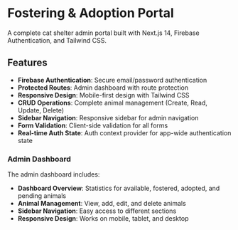 # Fostering & Adoption Portal

A complete cat shelter admin portal built with Next.js 14, Firebase Authentication, and Tailwind CSS.

## Features

- **Firebase Authentication**: Secure email/password authentication
- **Protected Routes**: Admin dashboard with route protection
- **Responsive Design**: Mobile-first design with Tailwind CSS
- **CRUD Operations**: Complete animal management (Create, Read, Update, Delete)
- **Sidebar Navigation**: Responsive sidebar for admin navigation
- **Form Validation**: Client-side validation for all forms
- **Real-time Auth State**: Auth context provider for app-wide authentication state


### Admin Dashboard

The admin dashboard includes:

- **Dashboard Overview**: Statistics for available, fostered, adopted, and pending animals
- **Animal Management**: View, add, edit, and delete animals
- **Sidebar Navigation**: Easy access to different sections
- **Responsive Design**: Works on mobile, tablet, and desktop
